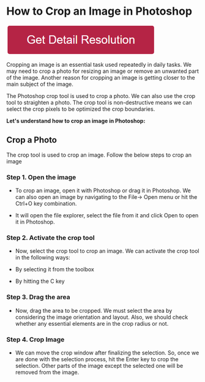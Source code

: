 # How to Crop an Image in Photoshop

[![how to crop an image in photoshop](redd.png)](https://github.com/tech-solve/how.to.crop.an.image.in.photoshop)



Cropping an image is an essential task used repeatedly in daily tasks. We may need to crop a photo for resizing an image or remove an unwanted part of the image. Another reason for cropping an image is getting closer to the main subject of the image.

The Photoshop crop tool is used to crop a photo. We can also use the crop tool to straighten a photo. The crop tool is non-destructive means we can select the crop pixels to be optimized the crop boundaries.


**Let's understand how to crop an image in Photoshop:**

## Crop a Photo

The crop tool is used to crop an image. Follow the below steps to crop an image

### Step 1. Open the image

* To crop an image, open it with Photoshop or drag it in Photoshop. We can also open an image by navigating to the File-> Open menu or hit the Ctrl+O key combination.

* It will open the file explorer, select the file from it and click Open to open it in Photoshop.

### Step 2. Activate the crop tool

* Now, select the crop tool to crop an image. We can activate the crop tool in the following ways:

* By selecting it from the toolbox
* By hitting the C key


### Step 3. Drag the area

* Now, drag the area to be cropped. We must select the area by considering the image orientation and layout. Also, we should check whether any essential elements are in the crop radius or not.

### Step 4. Crop Image

* We can move the crop window after finalizing the selection. So, once we are done with the selection process, hit the Enter key to crop the selection. Other parts of the image except the selected one will be removed from the image.


